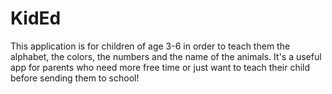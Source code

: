 # KidEd
This application is for children of age 3-6 in order to teach them the alphabet, the colors, the numbers and the name of the animals. It's a useful app for parents who need more free time or just want to teach their child before sending them to school!
